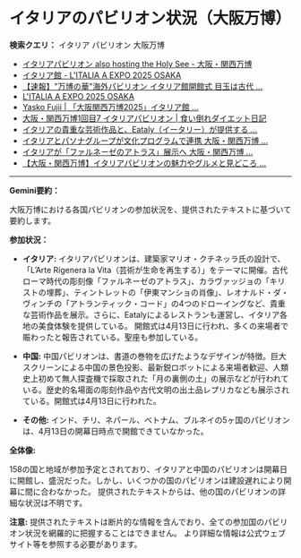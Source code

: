 # イタリアのパビリオン状況（大阪万博）

**検索クエリ：** イタリア パビリオン 大阪万博

- [イタリアパビリオン also hosting the Holy See - 大阪・関西万博](https://www.expo2025.or.jp/official-participant/italy/)
- [イタリア館 - L'ITALIA A EXPO 2025 OSAKA](https://www.italyexpo2025osaka.it/ja/itariaguan)
- [【速報】"万博の華"海外パビリオン イタリア館開館式 目玉は古代 ...](https://news.yahoo.co.jp/articles/28aa6c363940c070f628f815cc90f285375615fd)
- [L'ITALIA A EXPO 2025 OSAKA](https://www.italyexpo2025osaka.it/ja)
- [Yasko Fujii | 「大阪関西万博2025」イタリア館 ...](https://www.instagram.com/p/DFHEPRihcB2/)
- [大阪・関西万博1回目7 イタリアパビリオン | 食い倒れダイエット日記](https://ameblo.jp/bomuu/entry-12893893180.html)
- [イタリアの貴重な芸術作品と、Eataly（イータリー）が提供する ...](https://prtimes.jp/main/html/rd/p/000000025.000102173.html)
- [イタリアとパソナグループが文化プログラムで連携 大阪・関西万博 ...](https://www.pasonagroup.co.jp/news/index112.html?itemid=5318&dispmid=798)
- [イタリアが「ファルネーゼのアトラス」展示へ 大阪・関西万博 ...](https://www3.nhk.or.jp/kansai-news/20240829/2000087170.html)
- [【大阪・関西万博】イタリアパビリオンの魅力やグルメと見どころ ...](https://salonkinoe.com/italia-pavilion/)


---

**Gemini要約：**

大阪万博における各国パビリオンの参加状況を、提供されたテキストに基づいて要約します。

**参加状況：**

* **イタリア:** イタリアパビリオンは、建築家マリオ・クチネッラ氏の設計で、「L’Arte Rigenera la Vita（芸術が生命を再生する）」をテーマに開催。古代ローマ時代の彫刻像「ファルネーゼのアトラス」、カラヴァッジョの「キリストの埋葬」、ティントレットの「伊東マンショの肖像」、レオナルド・ダ・ヴィンチの「アトランティック・コード」の4つのドローイングなど、貴重な芸術作品を展示。さらに、Eatalyによるレストランも運営し、イタリア各地の美食体験を提供している。  開館式は4月13日に行われ、多くの来場者で賑わったと報告されている。聖座も参加している。

* **中国:** 中国パビリオンは、書道の巻物を広げたようなデザインが特徴。巨大スクリーンによる中国の景色投影、最新鋭ロボットによる来場者歓迎、人類史上初めて無人探査機で採取された「月の裏側の土」の展示などが行われている。歴史的名場面の彫刻作品や古代文明の出土品レプリカなども展示されている。開館式は4月13日に行われた。


* **その他:** インド、チリ、ネパール、ベトナム、ブルネイの5ヶ国のパビリオンは、4月13日の開幕日時点で開館できていなかった。


**全体像:**

158の国と地域が参加予定とされており、イタリアと中国のパビリオンは開幕日に開館し、盛況だった。しかし、いくつかの国のパビリオンは建設遅れにより開幕に間に合わなかった。  提供されたテキストからは、他の国のパビリオンの詳細な状況は不明です。


**注意:** 提供されたテキストは断片的な情報を含んでおり、全ての参加国のパビリオン状況を網羅的に把握することはできません。  より詳細な情報は公式ウェブサイト等を参照する必要があります。

